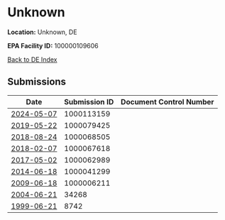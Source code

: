 # Unknown

**Location:** Unknown, DE

**EPA Facility ID:** 100000109606

[Back to DE Index](../../index.md)

## Submissions

| Date | Submission ID | Document Control Number |
|------|--------------|-------------------------|
| [2024-05-07](submissions/1000113159.md) | 1000113159 |  |
| [2019-05-22](submissions/1000079425.md) | 1000079425 |  |
| [2018-08-24](submissions/1000068505.md) | 1000068505 |  |
| [2018-02-07](submissions/1000067618.md) | 1000067618 |  |
| [2017-05-02](submissions/1000062989.md) | 1000062989 |  |
| [2014-06-18](submissions/1000041299.md) | 1000041299 |  |
| [2009-06-18](submissions/1000006211.md) | 1000006211 |  |
| [2004-06-21](submissions/34268.md) | 34268 |  |
| [1999-06-21](submissions/8742.md) | 8742 |  |
